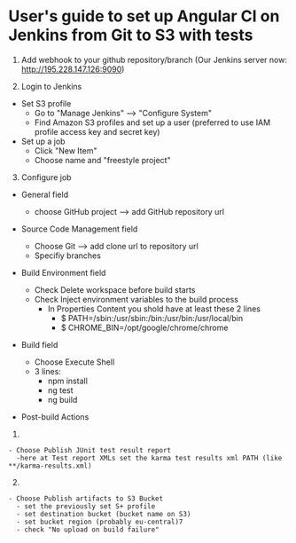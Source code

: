 # User's guide to set up Angular CI on Jenkins from Git to S3 with tests

1. Add webhook to your github repository/branch (Our Jenkins server now: http://195.228.147.126:9090) 

2. Login to Jenkins

  - Set S3 profile
    - Go to "Manage Jenkins" --> "Configure System"
    - Find Amazon S3 profiles and set up a user (preferred to use IAM profile access key and secret key)
  - Set up a job
    - Click "New Item"
    - Choose name and "freestyle project"
  
3. Configure job
  - General field
    - choose GitHub project --> add GitHub repository url
    
  - Source Code Management field
    - Choose Git --> add clone url to repository url
    - Specifiy branches
    
  - Build Environment field
    - Check Delete workspace before build starts
    - Check Inject environment variables to the build process
      - In Properties Content you shold have at least these 2 lines
        - $ PATH=/sbin:/usr/sbin:/bin:/usr/bin:/usr/local/bin
        - $ CHROME_BIN=/opt/google/chrome/chrome
        
  - Build field
    - Choose Execute Shell
    - 3 lines:
      - npm install
      - ng test
      - ng build
      
   - Post-build Actions
   1.
    - Choose Publish JUnit test result report
      -here at Test report XMLs set the karma test results xml PATH (like **/karma-results.xml)
   2.
    - Choose Publish artifacts to S3 Bucket
      - set the previously set S+ profile
      - set destination bucket (bucket name on S3)
      - set bucket region (probably eu-central)7
      - check "No upload on build failure"
        
        

